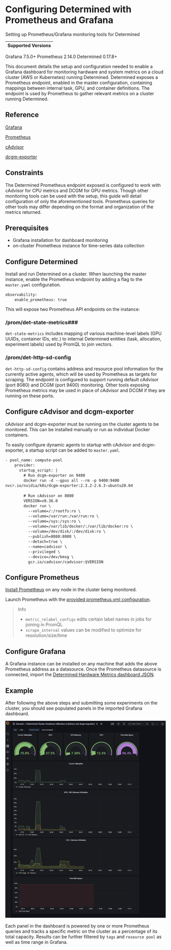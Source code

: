 # Configuring Determined with Prometheus and Grafana
Setting up Prometheus/Grafana monitoring tools for Determined

| Supported Versions |
| :---: |
  Grafana 7.5.0+
  Prometheus 2.14.0
  Determined 0.17.8+

This document details the setup and configuration needed to enable a Grafana dashboard for monitoring hardware and system metrics on a cloud cluster (AWS or Kubernetes) running Determined. Determined exposes a Prometheus endpoint, enabled in the master configuration, containing mappings between internal task, GPU, and container definitions. The endpoint is used by Prometheus to gather relevant metrics on a cluster running Determined. 


## Reference

[Grafana](https://grafana.com/docs/grafana/latest/installation/)

[Prometheus](https://prometheus.io/docs/prometheus/latest/installation/)

[cAdvisor](https://github.com/google/cadvisor/blob/master/docs/storage/prometheus.md)

[dcgm-exporter](https://github.com/NVIDIA/dcgm-exporter)


## Constraints
The Determined Prometheus endpoint exposed is configured to work with cAdvisor for CPU metrics and DCGM for GPU metrics. Though other monitoring tools can be used with the setup, this guide will detail configuration of only the aforementioned tools. Prometheus queries for other tools may differ depending on the format and organization of the metrics returned.

## Prerequisites
- Grafana installation for dashboard monitoring
- on-cluster Prometheus instance for time-series data collection


## Configure Determined
Install and run Determined on a cluster. When launching the master instance, enable the Prometheus endpoint by adding a flag to the `master.yaml` configuration.
```
observability:
    enable_prometheus: true
```
This will expose two Prometheus API endpoints on the instance:

### /prom/det-state-metrics###

`det-state-metrics` includes mapping of various machine-level labels (GPU UUIDs, container IDs, etc.) to internal Determined entities (task, allocation, experiment labels) used by PromQL to join vectors.

### /prom/det-http-sd-config
`det-http-sd-config` contains address and resource pool information for the currently active agents, which will be used by Prometheus as targets for scraping. The endpoint is configured to support running default cAdvisor (port 8080) and DCGM (port 9400) monitoring. Other tools exposing Prometheus metrics may be used in place of cAdvisor and DCGM if they are running on these ports.


## Configure cAdvisor and dcgm-exporter
cAdvisor and dcgm-exporter must be running on the cluster agents to be monitored. This can be installed manually or run as individual Docker containers.

To easily configure dynamic agents to startup with cAdvisor and dcgm-exporter, a startup script can be added to `master.yaml`.
```
- pool_name: compute-pool
    provider:
      startup_script: |
        # Run dcgm-exporter on 9400
        docker run -d --gpus all --rm -p 9400:9400 nvcr.io/nvidia/k8s/dcgm-exporter:2.3.2-2.6.3-ubuntu20.04

        # Run cAdvisor on 8080
        VERSION=v0.36.0
        docker run \
          --volume=/:/rootfs:ro \
          --volume=/var/run:/var/run:ro \
          --volume=/sys:/sys:ro \
          --volume=/var/lib/docker/:/var/lib/docker:ro \
          --volume=/dev/disk/:/dev/disk:ro \
          --publish=8080:8080 \
          --detach=true \
          --name=cadvisor \
          --privileged \
          --device=/dev/kmsg \
          gcr.io/cadvisor/cadvisor:$VERSION
```

## Configure Prometheus
[Install Prometheus](https://prometheus.io/docs/prometheus/latest/installation/) on any node in the cluster being monitored. 

Launch Prometheus with the [provided prometheus.yml configuration](prometheus.yml).
> Info
> - `metric_relabel_configs` edits certain label names in jobs for joining in PromQL
> - `scrape_interval` values can be modified to optimize for resolution/size/time

## Configure Grafana
A Grafana instance can be installed on any machine that adds the above Prometheus address as a datasource.
Once the Prometheus datasource is connected, import the [Determined Hardware Metrics dashboard JSON](determined-hardware-grafana.json). 

## Example
After following the above steps and submitting some experiments on the cluster, you should see populated panels in the imported Grafana dashboard.

![Sample Dashboard](grafana-example.png)

Each panel in the dashboard is powered by one or more Prometheus queries and tracks a specific metric on the cluster as a percentage of its total capacity. Results can be further filtered by `tags` and `resource pool` as well as time range in Grafana. 